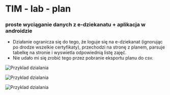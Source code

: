 # TIM - lab - plan #

### proste wyciąganie danych z e-dziekanatu + aplikacja w androidzie ###

* Działanie ogranicza się do tego, że loguje się na e-dziekanat (ignorując po drodze wszelkie certyfikaty), przechodzi na stronę z planem, parsuje tabelkę na stronie i wyswietla odpowiednią listę zajęć. 
* Nie udało mi się zrobić tego przez pobranie eksportu planu do csv.

![Przyklad dzialania](https://bytebucket.org/michal_229/projekttimplanedziekanat/raw/123ae5dab06b8e4a44903d7fe8f0c72ee51659f7/ProjektPcPlanEdziekanat/przykladoweDzialanieOdczytu.png "Przyklad dzialania")

![Przyklad dzialania](https://bytebucket.org/michal_229/projekttimplanedziekanat/raw/56e78f332b54de1bb92cd0fd82c720ed687fb37f/ProjektAndroidEdziekanat/Zrzut%20ekranu%202015-06-16%2020.01.59.png "Przyklad dzialania")

![Przyklad dzialania](https://bytebucket.org/michal_229/projekttimplanedziekanat/raw/56e78f332b54de1bb92cd0fd82c720ed687fb37f/ProjektAndroidEdziekanat/Zrzut%20ekranu%202015-06-16%2020.03.46.png "Przyklad dzialania")